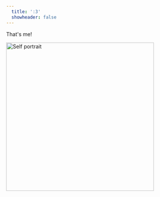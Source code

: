 ```yaml
---
  title: ':3'
  showheader: false
---
```

That's me!

[<img src="../static/img/me.png" alt="Self portrait" width="400" />](https://goom.noncities.com/lavbunnies)